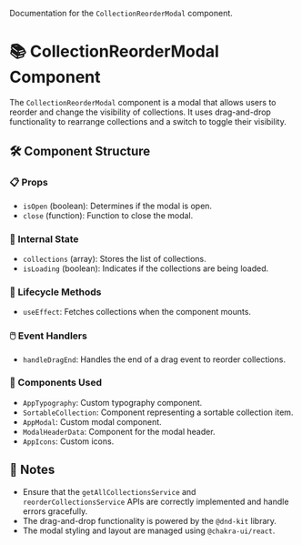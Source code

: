 Documentation for the `CollectionReorderModal` component.

# 📚 CollectionReorderModal Component

The `CollectionReorderModal` component is a modal that allows users to reorder and change the visibility of collections. It uses drag-and-drop functionality to rearrange collections and a switch to toggle their visibility.

## 🛠️ Component Structure

### 📋 Props

- `isOpen` (boolean): Determines if the modal is open.
- `close` (function): Function to close the modal.

### 🧩 Internal State

- `collections` (array): Stores the list of collections.
- `isLoading` (boolean): Indicates if the collections are being loaded.

### 🔄 Lifecycle Methods

- `useEffect`: Fetches collections when the component mounts.

### 🖱️ Event Handlers

- `handleDragEnd`: Handles the end of a drag event to reorder collections.

### 🧩 Components Used

- `AppTypography`: Custom typography component.
- `SortableCollection`: Component representing a sortable collection item.
- `AppModal`: Custom modal component.
- `ModalHeaderData`: Component for the modal header.
- `AppIcons`: Custom icons.

## 📝 Notes

- Ensure that the `getAllCollectionsService` and `reorderCollectionsService` APIs are correctly implemented and handle errors gracefully.
- The drag-and-drop functionality is powered by the `@dnd-kit` library.
- The modal styling and layout are managed using `@chakra-ui/react`.